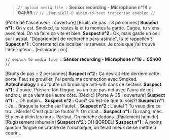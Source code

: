﻿> `// upload media file :` **Sensor recording - Microphone n°14 :: 04h59** `//`
> `// LinguaCell-D audio-to-text transcript enabled //`

[Porte de l'ascenseur : ouverture]
[Bruits de pas :: 3 personnes]
**Suspect n°1 :** On y est. Smoked, tu restes là et tu montes la garde. Cagou, tu viens avec moi. On va faire ça vite et bien.
**Suspect n°2 :**  Ok, mais garde un oeil sur l'astral. "Département de recherche para-astrale", tu te rappelles ?
**Supect n°1 :** Contente toi de localiser le serveur. Je crois que j'ai trouvé l'interupteur...
[Eclairage : on]

`// switch to media file :` **Sensor recording - Microphone n°16 :: 05h00** `//`

[Bruits de pas :: 2 personnes]
**Suspect n°2 :** Ça devrait être derrière cette porte. Faut se grouiller, j'ai perdu ma connection avec Smoked. **Aztechnology** a dû foutre un brouillage anti-wifi dans ce secteur.
**Suspect n°1 :** J'ouvre. Prépare ton flingue, ya un truc pas net avec l'aura de cet endroit, et ça vient de l'autre côté.
[Déclic]
[Porte A-35 : ouverture]
**Suspect n°1 :** ...Oh putain...
**Suspect n°2 :** Quoi? Qu'est-ce que tu vois?!
**Suspect n°1 :** Je... Braque ta torche sur l'autel...
**Suspect n°2 :** L'autel ? Tu veux dire ce tru... Merde! C'est quoi ce foutoir ?! On dirait...
**Suspect n°1 :** Du sang, mec. Et y en a plein les murs. Partout. On marche dedans.
[Raclement humide]
[Rugissement inhumain]
**Suspect n°2 :** OH BORDEL!
**Suspect n°1 :** À moins que ton flingue ne crache de l'orichalque, on ferait mieux de se mettre à courir...
